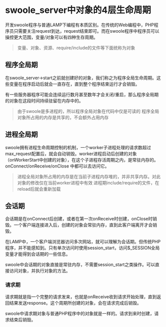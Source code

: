 # swoole_server中对象的4层生命周期
开发swoole程序与普通LAMP下编程有本质区别。在传统的Web编程中，PHP程序员只需要关注request到达，request结束即可。而在swoole程序中程序员可以操控更大范围，变量/对象可以有四种生存周期。

>变量、对象、资源、require/include的文件等下面统称为对象

## 程序全局期
在swoole_server->start之前就创建好的对象，我们称之为程序全局生命周期。这些变量在程序启动后就会一直存在，直到整个程序结束运行才会销毁。

有一些服务器程序可能会连续运行数月甚至数年才会关闭/重启，那么程序全局期的对象在这段时间持续驻留在内存中的。

>由于swoole是多进程的，所以程序全局对象在代码中仅是可读的
>程序全局对象所占用的内存是共享的，不会额外占用内存

## 进程全局期
swoole拥有进程生命周期控制的机制，一个worker子进程处理的请求数超过max_request配置后，就会自动销毁。worker进程启动后创建的对象（onWorkerStart中创建的对象），在这个子进程存活周期之内，是常驻内存的。onConnect/onReceive/onClose 中都可以去访问它。

>进程全局对象所占用的内存是在当前子进程内存堆的，并非共享内存。对此对象的修改仅在当前worker进程中有效
>进程期include/require的文件，在reload后就会重新加载

## 会话期
会话期是在onConnect后创建，或者在第一次onReceive时创建，onClose时销毁。一个客户端连接进入后，创建的对象会常驻内存，直到此客户端离开才会销毁。

在LAMP中，一个客户端浏览器访问多次网站，就可以理解为会话期。但传统PHP程序，并不能感知到。只有单次访问时使用session_start，访问$_SESSION全局变量才能得到会话期的一些信息。

swoole中会话期的对象直接是常驻内存，不需要session_start之类操作。可以直接访问对象，并执行对象的方法。

### 请求期
请求期就是指一个完整的请求发来，也就是onReceive收到请求开始处理，直到返回结果发送response。这个周期所创建的对象，会在请求完成后销毁。

swoole中请求期对象与普通PHP程序中的对象就是一样的。请求到来时创建，请求结束后销毁。

